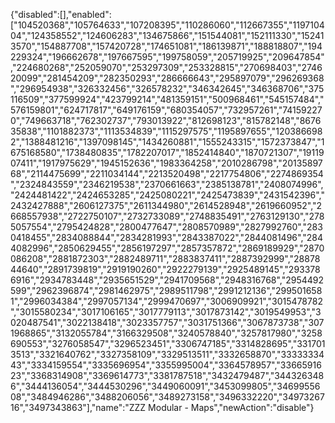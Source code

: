 {"disabled":[],"enabled":["104520368","105764633","107208395","110286060","112667355","119710404","124358552","124606283","134675866","151544081","152111330","152413570","154887708","157420728","174651081","186139871","188818807","194229324","196662678","197667595","199758059","205719925","209647854","224680268","252059070","253297309","253328815","270698403","274620099","281454209","282350293","286666643","295897079","296269368","296954938","326332456","326578232","346342645","346368706","375116509","377599924","423799214","481359151","500968461","545157484","576159801","624717817","649176159","680354057","732957261","741592270","749663718","762302737","793013922","812698123","815782148","867635838","1101882373","1113534839","1115297575","1195897655","1203866982","1388481216","1397098145","1434260881","1555243315","1572373847","1675168580","1738480835","1782207017","1852414840","1870721307","1911907411","1917975629","1945152636","1983364258","2010286798","2013589768","2114475699","2211034144","2213520498","2217754806","2274869354","2324843559","2346219538","2370661663","2385138781","2408074996","2424481422","2424653285","2425080221","2425473839","2431542396","2432427888","2606127375","2611344980","2614528948","2619660952","2668557938","2722750107","2732733089","2748835491","2763129130","2785057554","2795424828","2800477647","2808570989","2827992760","2830418455","2834088844","2834281993","2843387022","2844081496","2844082996","2850629455","2856197297","2857357872","2869189929","2870086208","2881872303","2882489711","2883837411","2887392999","2887844640","2891739819","2919190260","2922279139","2925489145","2933786916","2934783448","2935651529","2941709568","2948316768","2954492599","2962396874","2981462975","2989511798","2991212136","2995016581","2996034384","2997057134","2999470697","3006909921","3015478782","3015580234","3017106165","3017779113","3017873142","3019549953","3020487541","3022138418","3023357757","3031751366","3067873738","3071968865","3132055784","3166329508","3240578840","3257817980","3258690553","3276058547","3296523451","3306747185","3314828695","3317013513","3321640762","3327358109","3329513511","3332658870","3333333443","3334159554","3335696954","3355995004","3364578957","3366591623","3368314908","3369614773","3381787518","3432479487","3443263486","3444136054","3444530296","3449060091","3453099805","3469955608","3484946286","3488206056","3489273158","3496332220","3497326716","3497343863"],"name":"ZZZ Modular - Maps","newAction":"disable"}
